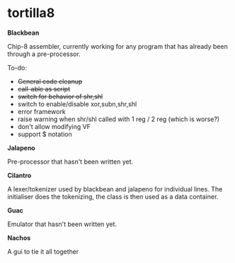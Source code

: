 # tortilla8

**Blackbean**

Chip-8 assembler, currently working for any program that has already been through a pre-processor.

To-do:

* <del>General code cleanup
* <del>call-able as script
* <del>switch for behavior of shr,shl
* switch to enable/disable xor,subn,shr,shl
* error framework
* raise warning when shr/shl called with 1 reg / 2 reg (which is worse?)
* don't allow modifying VF
* support $ notation

**Jalapeno**

Pre-processor that hasn't been written yet.


**Cilantro**

A lexer/tokenizer used by blackbean and jalapeno for individual lines. The initialiser does the tokenizing, the class is then used as a data container.

**Guac**

Emulator that hasn't been written yet.

**Nachos**

A gui to tie it all together
